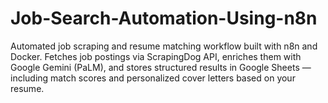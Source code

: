 # Job-Search-Automation-Using-n8n
Automated job scraping and resume matching workflow built with n8n and Docker. Fetches job postings via ScrapingDog API, enriches them with Google Gemini (PaLM), and stores structured results in Google Sheets — including match scores and personalized cover letters based on your resume.

